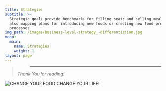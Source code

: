 ```yaml
---
title: Strategies
subtitle: >-
  Strategic goals provide benchmarks for filling seats and selling meals, while
  also mapping plans for introducing new foods or creating new food production
  processes
img_path: /images/business-level-strategy_-differentiation.jpg
menu:
  main:
    name: Strategies
    weight: 1
layout: page
---
```

> > ****
>
> _Thank You for reading!_

![](/images/organic-food-vegan-restaurant-menu-board-placemat-template-vector-67770966.jpg "CHANGE YOUR FOOD CHANGE YOUR LIFE!")
